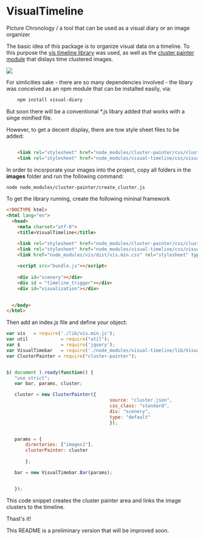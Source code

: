 # VisualTimeline
Picture Chronology / a tool that can be used as a visual diary or an image organizer

The basic idea of this package is to organize visual data on a timeline.
To this purpose the <a href = "https://github.com/almende/vis">vis timeline library</a> was used, as well as the <a href = "https://github.com/Phalanstere/ClusterPainter">cluster painter module</a> that dislays time clustered images.

<img src="http://burckhardt.ludicmedia.de/ClusterPainter/VisualTimebar2.png">


For simlicities sake - there are so many dependencies involved - the libary was conceived as an npm module that can be installed easily, via:

```html
	npm install visual-diary
```
But soon there will be a conventional *.js libary added that works with a singe minified file.

However, to get a decent display, there are tow style sheet files to be added:

```html

    <link rel="stylesheet" href="node_modules/cluster-painter/css/clusterPainter.css">
    <link rel="stylesheet" href="node_modules/visual-timeline/css/visualTimeline.css">

```

In order to incorporate your images into the project, copy all folders in the **images** folder and run the following command:

```html
node node_modules/cluster-painter/create_cluster.js

``` 

To get the library running, create the following mininal framework

```html
<!DOCTYPE html>
<html lang="en">
  <head>
    <meta charset="utf-8">
    <title>VisualTimeline</title>

    <link rel="stylesheet" href="node_modules/cluster-painter/css/clusterPainter.css">
    <link rel="stylesheet" href="node_modules/visual-timeline/css/visualTimeline.css">
    <link href="node_modules/vis/dist/vis.min.css" rel="stylesheet" type="text/css" />
    
    <script src="bundle.js"></script> 
    
	<div id="scenery"></div>	
	<div id = "timeline_trigger"></div>
	<div id="visualization"></div>

   
  </body>
</html>
```

Then add an index.js file and define your object:

 ```javascript
var vis   = require('./lib/vis.min.js');
var util            = require("util");
var $               = require('jquery');
var VisualTimebar   = require('./node_modules/visual-timeline/lib/VisualTimebar.js');
var ClusterPainter = require("cluster-painter");


$( document ).ready(function() {
    "use strict";
    var bar, params, cluster;

    cluster = new ClusterPainter({
                                       source: "cluster.json",  
                                       css_class: "standard",
                                       div: "scenery",
                                       type: "default"
                                       });


    params = {
        directories: ["images1"],
        clusterPainter: cluster
                 
        };

    bar = new VisualTimebar.Bar(params);


    });


```


This code snippet creates the cluster painter area and links the image clusters to the timeline.

Thast's it!

This README is a preliminary version that will be improved soon.

